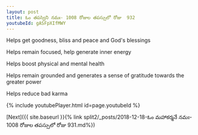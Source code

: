 ```yaml
---
layout: post
title: ఓం తపస్విని నమః- 1008 రోజుల తపస్సులో రోజు  932
youtubeId: gASFpXIfMWY
---
```

 
 
Helps get goodness, bliss and peace and God's blessings
 
Helps remain focused, help generate inner energy 
 
Helps boost physical and mental health 
 
Helps remain grounded and generates a sense of gratitude towards the greater power 
 
Helps reduce bad karma
 
 
 
 


{% include youtubePlayer.html id=page.youtubeId %}
 
[Next]({{ site.baseurl }}{% link  split2/_posts/2018-12-18-ఓం మహాకర్మనే నమః- 1008 రోజుల తపస్సులో రోజు  931.md%})
 
